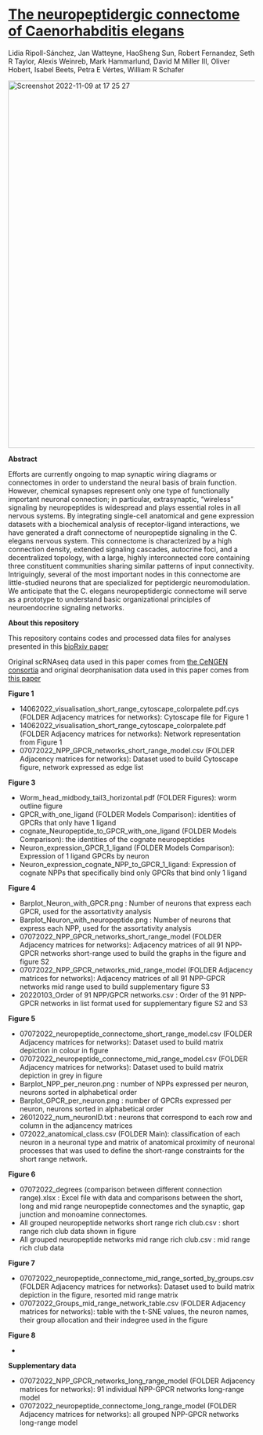 # [The neuropeptidergic connectome of Caenorhabditis elegans]([https://www.biorxiv.org/content/10.1101/2022.10.30.514396v2.full](https://www.cell.com/action/showPdf?pii=S0896-6273%2823%2900756-0))
Lidia Ripoll-Sánchez, Jan Watteyne,  HaoSheng Sun, Robert Fernandez,  Seth R Taylor, Alexis Weinreb, Mark Hammarlund, David M Miller III,  Oliver Hobert,  Isabel Beets, Petra E Vértes,  William R Schafer

<img width="748" alt="Screenshot 2022-11-09 at 17 25 27" src="https://user-images.githubusercontent.com/86192587/200898826-29f869e6-137e-45d5-a99d-5e8a5f7edeec.png">

**Abstract**

Efforts are currently ongoing to map synaptic wiring diagrams or connectomes in order to understand the neural basis of brain function. However, chemical synapses represent only one type of functionally important neuronal connection; in particular, extrasynaptic, “wireless” signaling by neuropeptides is widespread and plays essential roles in all nervous systems. By integrating single-cell anatomical and gene expression datasets with a biochemical analysis of receptor-ligand interactions, we have generated a draft connectome of neuropeptide signaling in the C. elegans nervous system. This connectome is characterized by a high connection density, extended signaling cascades, autocrine foci, and a decentralized topology, with a large, highly interconnected core containing three constituent communities sharing similar patterns of input connectivity. Intriguingly, several of the most important nodes in this connectome are little-studied neurons that are specialized for peptidergic neuromodulation. We anticipate that the C. elegans neuropeptidergic connectome will serve as a prototype to understand basic organizational principles of neuroendocrine signaling networks.

**About this repository**

This repository contains codes and processed data files for analyses presented in this [bioRxiv paper](https://www.biorxiv.org/content/10.1101/2022.10.30.514396v2.full)

Original scRNAseq data used in this paper comes from [the CeNGEN consortia](https://www.sciencedirect.com/science/article/pii/S0092867421007583?via%3Dihub#fig3) and original deorphanisation data used in this paper comes from [this paper](https://www.biorxiv.org/content/10.1101/2022.10.30.514428v1.full)

**Figure 1**

* 14062022_visualisation_short_range_cytoscape_colorpalete.pdf.cys (FOLDER Adjacency matrices for networks): Cytoscape file for Figure 1
* 14062022_visualisation_short_range_cytoscape_colorpalete.pdf (FOLDER Adjacency matrices for networks): Network representation from Figure 1
* 07072022_NPP_GPCR_networks_short_range_model.csv (FOLDER Adjacency matrices for networks): Dataset used to build Cytoscape figure, network expressed as edge list


**Figure 3**

* Worm_head_midbody_tail3_horizontal.pdf (FOLDER Figures): worm outline figure
* GPCR_with_one_ligand (FOLDER Models Comparison): identities of GPCRs that only have 1 ligand
* cognate_Neuropeptide_to_GPCR_with_one_ligand (FOLDER Models Comparison): the identities of the cognate neuropeptides
* Neuron_expression_GPCR_1_ligand (FOLDER Models Comparison): Expression of 1 ligand GPCRs by neuron
* Neuron_expression_cognate_NPP_to_GPCR_1_ligand: Expression of cognate NPPs that specifically bind only GPCRs that bind only 1 ligand

**Figure 4**

* Barplot_Neuron_with_GPCR.png : Number of neurons that express each GPCR, used for the assortativity analysis
* Barplot_Neuron_with_neuropeptide.png : Number of neurons that express each NPP, used for the assortativity analysis
* 07072022_NPP_GPCR_networks_short_range_model (FOLDER Adjacency matrices for networks): Adjacency matrices of all 91 NPP-GPCR networks short-range used to build the graphs in the figure and figure S2
* 07072022_NPP_GPCR_networks_mid_range_model (FOLDER Adjacency matrices for networks): Adjacency matrices of all 91 NPP-GPCR networks mid range used to build supplementary figure S3
* 20220103_Order of 91 NPP/GPCR networks.csv : Order of the 91 NPP-GPCR networks in list format used for supplementary figure S2 and S3

**Figure 5**

* 07072022_neuropeptide_connectome_short_range_model.csv (FOLDER Adjacency matrices for networks): Dataset used to build matrix depiction in colour in figure 
* 07072022_neuropeptide_connectome_mid_range_model.csv (FOLDER Adjacency matrices for networks): Dataset used to build matrix depiction in grey in figure 
* Barplot_NPP_per_neuron.png : number of NPPs expressed per neuron, neurons sorted in alphabetical order
* Barplot_GPCR_per_neuron.png : number of GPCRs expressed per neuron, neurons sorted in alphabetical order
* 26012022_num_neuronID.txt : neurons that correspond to each row and column in the adjancency matrices
* 072022_anatomical_class.csv (FOLDER Main): classification of each neuron in a neuronal type and matrix of anatomical proximity of neuronal processes that was used to define the short-range constraints for the short range network. 

**Figure 6**

* 07072022_degrees (comparison between different connection range).xlsx : Excel file with data and comparisons between the short, long and mid range neuropeptide connectomes and the synaptic, gap junction and monoamine connectomes. 
* All grouped neuropeptide networks short range rich club.csv : short range rich club data shown in figure
* All grouped neuropeptide networks mid range rich club.csv : mid range rich club data

**Figure 7**

* 07072022_neuropeptide_connectome_mid_range_sorted_by_groups.csv (FOLDER Adjacency matrices for networks): Dataset used to build matrix depiction in the figure, resorted mid range matrix
* 07072022_Groups_mid_range_network_table.csv (FOLDER Adjacency matrices for networks): table with the t-SNE values, the neuron names, their group allocation and their indegree used in the figure

**Figure 8**

*

**Supplementary data**

* 07072022_NPP_GPCR_networks_long_range_model (FOLDER Adjacency matrices for networks): 91 individual NPP-GPCR networks long-range model
* 07072022_neuropeptide_connectome_long_range_model (FOLDER Adjacency matrices for networks): all grouped NPP-GPCR networks long-range model

